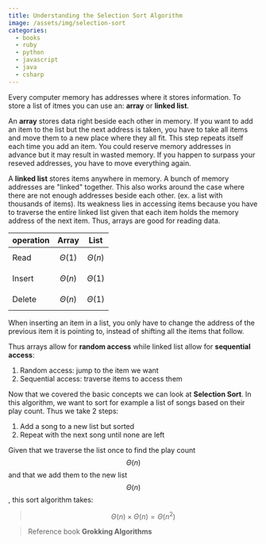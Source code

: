 ```yaml
---
title: Understanding the Selection Sort Algorithm
image: /assets/img/selection-sort
categories:
  - books
  - ruby
  - python
  - javascript
  - java
  - csharp
---
```


Every computer memory has addresses where it stores information. To store a list
of itmes you can use an: **array** or **linked list**.

An **array** stores data right beside each other in memory. If you want to add
an item to the list but the next address is taken, you have to take all items
and move them to a new place where they all fit. This step repeats itself each
time you add an item. You could reserve memory addresses in advance but it may
result in wasted memory. If you happen to surpass your reseved addresses, you
have to move everything again.

A **linked list** stores items anywhere in memory. A bunch of memory addresses are
"linked" together. This also works around the case where there are not enough
addresses beside each other. (ex. a list with thousands of items). Its weakness
lies in accessing items because you have to traverse the entire linked list
given that each item holds the memory address of the next item. Thus, arrays are
good for reading data.

| operation | Array         | List          |
| --------- | ------------- | ------------- |
| Read      | $$\Theta(1)$$ | $$\Theta(n)$$ |
| Insert    | $$\Theta(n)$$ | $$\Theta(1)$$ |
| Delete    | $$\Theta(n)$$ | $$\Theta(1)$$ |

When inserting an item in a list, you only have to change the address of the
previous item it is pointing to, instead of shifting all the items that follow.

Thus arrays allow for **random access** while linked list allow for
**sequential access**:

1. Random access: jump to the item we want
2. Sequential access: traverse items to access them

Now that we covered the basic concepts we can look at **Selection Sort**. In
this algorithm, we want to sort for example a list of songs based on their play
count. Thus we take 2 steps:

1. Add a song to a new list but sorted
2. Repeat with the next song until none are left

Given that we traverse the list once to find the play count $$\Theta(n)$$ and
that we add them to the new list $$\Theta(n)$$, this sort algorithm takes:

> $$\Theta(n) \times \Theta(n) = \Theta(n^2)$$

> Reference book **Grokking Algorithms**
